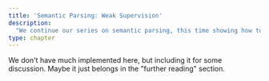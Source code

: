 ```yaml
---
title: 'Semantic Parsing: Weak Supervision'
description:
  "We continue our series on semantic parsing, this time showing how to train a parser when all you have is question/answer supervision, and no annotated programs."
type: chapter
---
```


<exercise id="1" title="Semantic parsing recap">

</exercise>


<exercise id="2" title="Labeling programs is hard; can we just label answers?">

</exercise>


<exercise id="3" title="Finding programs that give the correct answer">

</exercise>


<exercise id="4" title="Maximizing marginal likelihood">

</exercise>


<exercise id="5" title="Some experiments">

</exercise>


<exercise id="6" title="Reinforcement-learning-based approaches">

We don't have much implemented here, but including it for some discussion.  Maybe it just belongs in
the "further reading" section.

</exercise>


<exercise id="7" title="Further reading">

</exercise>
